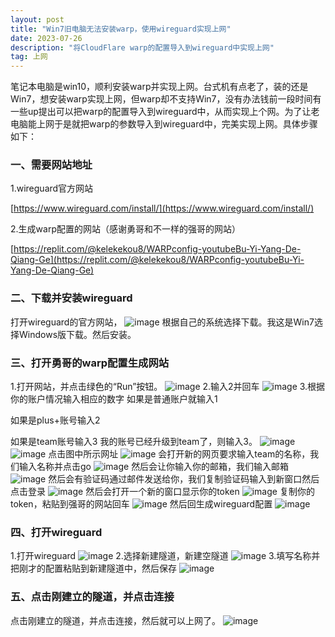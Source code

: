 ```yaml
---
layout: post
title: "Win7旧电脑无法安装warp，使用wireguard实现上网"
date: 2023-07-26
description: "将CloudFlare warp的配置导入到wireguard中实现上网"
tag: 上网
---
```

笔记本电脑是win10，顺利安装warp并实现上网。台式机有点老了，装的还是Win7，想安装warp实现上网，但warp却不支持Win7，没有办法钱前一段时间有一些up提出可以把warp的配置导入到wireguard中，从而实现上个网。为了让老电脑能上网于是就把warp的参数导入到wireguard中，完美实现上网。具体步骤如下：
### 一、需要网站地址
1.wireguard官方网站 

[https://www.wireguard.com/install/](https://www.wireguard.com/install/)

2.生成warp配置的网站（感谢勇哥和不一样的强哥的网站）

[https://replit.com/@kelekekou8/WARPconfig-youtubeBu-Yi-Yang-De-Qiang-Ge](https://replit.com/@kelekekou8/WARPconfig-youtubeBu-Yi-Yang-De-Qiang-Ge)

### 二、下载并安装wireguard
打开wireguard的官方网站，
![image](https://github.com/hengdactn/ctnhb.github.io/assets/70909689/6afb1ae1-db98-49fb-8d09-0b384d527a39)
根据自己的系统选择下载。我这是Win7选择Windows版下载。然后安装。
### 三、打开勇哥的warp配置生成网站
1.打开网站，并点击绿色的“Run”按钮。
![image](https://github.com/hengdactn/ctnhb.github.io/assets/70909689/b142e211-f952-4e02-985e-67b414f9164f)
2.输入2并回车
![image](https://github.com/hengdactn/ctnhb.github.io/assets/70909689/56035c13-1a6a-4349-bffb-205ba53a9b6c)
3.根据你的账户情况输入相应的数字
如果是普通账户就输入1

如果是plus+账号输入2

如果是team账号输入3
我的账号已经升级到team了，则输入3。
![image](https://github.com/hengdactn/ctnhb.github.io/assets/70909689/6b585883-ccb8-46ab-b165-4ddb64f45880)
![image](https://github.com/hengdactn/ctnhb.github.io/assets/70909689/7789ba38-4761-4bd4-8938-d2ae803cf5e4)
点击图中所示网址
![image](https://github.com/hengdactn/ctnhb.github.io/assets/70909689/48d3750f-71c2-490c-bf4c-3dcbb526bd10)
会打开新的网页要求输入team的名称，我们输入名称并点击go
![image](https://github.com/hengdactn/ctnhb.github.io/assets/70909689/efb19f6e-d6d2-4aa6-81a4-4535327e1391)
然后会让你输入你的邮箱，我们输入邮箱
![image](https://github.com/hengdactn/ctnhb.github.io/assets/70909689/f7846c4e-0b5e-43e7-ac9c-6e52c7fc15f2)
然后会有验证码通过邮件发送给你，我们复制验证码输入到新窗口然后点击登录
![image](https://github.com/hengdactn/ctnhb.github.io/assets/70909689/82a393da-7c81-4d2b-9a9a-4c6f81a3ba68)
然后会打开一个新的窗口显示你的token
![image](https://github.com/hengdactn/ctnhb.github.io/assets/70909689/d2debe19-bcd1-4951-88eb-d872f1e147bc)
复制你的token，粘贴到强哥的网站回车
![image](https://github.com/hengdactn/ctnhb.github.io/assets/70909689/1aeb11ce-2d43-491b-9a67-2015a4fcfd16)
然后回生成wireguard配置
![image](https://github.com/hengdactn/ctnhb.github.io/assets/70909689/671cf054-94c3-454f-ab72-942b750d2fc9)
### 四、打开wireguard
1.打开wireguard
![image](https://github.com/hengdactn/ctnhb.github.io/assets/70909689/edb63c95-9f40-45d7-9019-d6abcff2c6c2)
2.选择新建隧道，新建空隧道
![image](https://github.com/hengdactn/ctnhb.github.io/assets/70909689/a4826559-fa31-4b32-9ebf-f7b275d11364)
3.填写名称并把刚才的配置粘贴到新建隧道中，然后保存
![image](https://github.com/hengdactn/ctnhb.github.io/assets/70909689/dc60f15c-ed03-461a-a118-02c052caa0ee)
### 五、点击刚建立的隧道，并点击连接
点击刚建立的隧道，并点击连接，然后就可以上网了。
![image](https://github.com/hengdactn/ctnhb.github.io/assets/70909689/5e06a3ca-1ade-4479-840d-e735d9b5e4b0)











